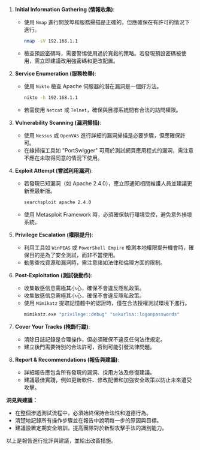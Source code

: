 1. **Initial Information Gathering (情報收集)**:
   - 使用 `Nmap` 進行開放埠和服務掃描是正確的，但應確保在有許可的情況下進行。
     ```bash
     nmap -sV 192.168.1.1
     ```
   - 檢查預設密碼時，需要警惕使用過於寬鬆的策略。若發現預設密碼被使用，需立即建議改用強密碼和更改配置。

2. **Service Enumeration (服務枚舉)**:
   - 使用 `Nikto` 檢查 Apache 伺服器的潛在漏洞是一個好方法。
     ```bash
     nikto -h 192.168.1.1
     ```
   - 若需使用 `Netcat` 或 `Telnet`，確保與目標系統間有合法的訪問權限。

3. **Vulnerability Scanning (漏洞掃描)**:
   - 使用 `Nessus` 或 `OpenVAS` 進行詳細的漏洞掃描是必要步驟，但應確保許可。
   - 在線掃描工具如 "PortSwigger" 可用於測試網頁應用程式的漏洞，需注意不應在未取得同意的情況下使用。

4. **Exploit Attempt (嘗試利用漏洞)**:
   - 若發現已知漏洞（如 Apache 2.4.0），應立即通知相關維護人員並建議更新至最新版。
     ```bash
     searchsploit apache 2.4.0
     ```
   - 使用 Metasploit Framework 時，必須確保執行環境受控，避免意外損壞系統。

5. **Privilege Escalation (權限提升)**:
   - 利用工具如 `WinPEAS` 或 `PowerShell Empire` 檢測本地權限提升機會時，確保目的是為了安全測試，而非不當使用。
   - 動態查找資源和漏洞時，需注意諸如法律和倫理方面的限制。

6. **Post-Exploitation (測試後動作)**:
   - 收集敏感信息需極其小心，確保不會違反隱私政策。
   - 收集敏感信息需極其小心，確保不會違反隱私政策。
   - 使用 `Mimikatz` 提取記憶體中的認證時，僅在合法授權測試環境下進行。
     ```bash
     mimikatz.exe "privilege::debug" "sekurlsa::logonpasswords"
     ```

7. **Cover Your Tracks (掩飾行蹤)**:
   - 清除日誌記錄是合理操作，但必須確保不違反任何法律規定。
   - 建立後門需要特別的合法許可，否則可能引發法律問題。

8. **Report & Recommendations (報告與建議)**:
   - 詳細報告應包含所有發現的漏洞、採用方法及修復建議。
   - 建議最佳實踐，例如更新軟件、修改配置和加強安全政策以防止未來遭受攻擊。

**洞見與建議：**
- 在整個滲透測試流程中，必須始終保持合法性和道德行為。
- 清楚地記錄所有操作步驟並在報告中說明每一步的原因與目標。
- 建議設置定期安全培訓，提高團隊對於新型攻擊手法的識別能力。

以上是報告進行批評與建議，並給出改善措施。
